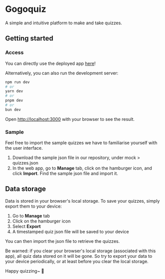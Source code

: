 # Gogoquiz
A simple and intuitive platform to make and take quizzes.


## Getting started

### Access

You can directly use the deployed app [here](https://gogoquiz.vercel.app/)!

Alternatively, you can also run the development server:

```bash
npm run dev
# or
yarn dev
# or
pnpm dev
# or
bun dev
```

Open [http://localhost:3000](http://localhost:3000) with your browser to see the result.

### Sample

Feel free to import the sample quizzes we have to familiarise yourself with the user interface.
1. Download the sample json file in our repository, under mock > quizzes.json
2. In the web app, go to **Manage** tab, click on the hamburger icon, and click **Import**. Find the sample json file and import it.

## Data storage

Data is stored in your browser's local storage. To save your quizzes, simply export them to your device:
1. Go to **Manage** tab
2. Click on the hamburger icon
3. Select **Export**
4. A timestamped quiz json file will be saved to your device

You can then import the json file to retrieve the quizzes.

Be warned: if you clear your browser's local storage (associated with this app), all quiz data stored on it will be gone. So try to export your data to your device periodically, or at least before you clear the local storage.

Happy quizzing~ 💖
